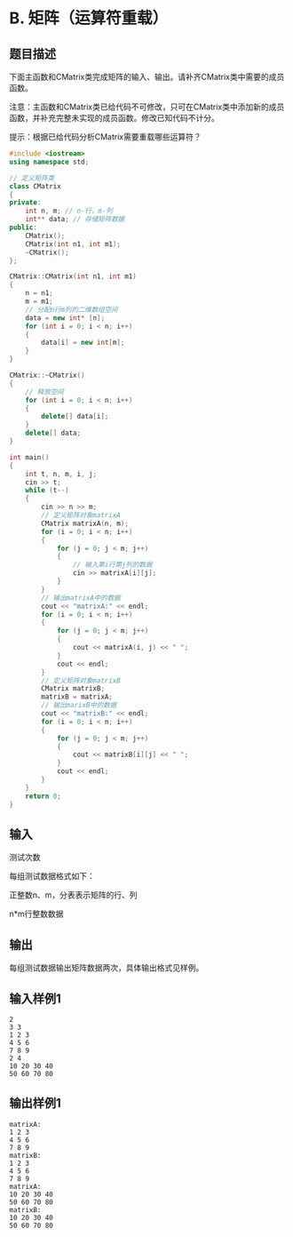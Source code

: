 # B. 矩阵（运算符重载）

## 题目描述

下面主函数和CMatrix类完成矩阵的输入、输出。请补齐CMatrix类中需要的成员函数。

注意：主函数和CMatrix类已给代码不可修改，只可在CMatrix类中添加新的成员函数，并补充完整未实现的成员函数。修改已知代码不计分。

提示：根据已给代码分析CMatrix需要重载哪些运算符？

```cpp
#include <iostream>
using namespace std;

// 定义矩阵类
class CMatrix
{
private:
    int n, m; // n-行，m-列
    int** data; // 存储矩阵数据
public:
    CMatrix();
    CMatrix(int n1, int m1);
    ~CMatrix();
};

CMatrix::CMatrix(int n1, int m1)
{
    n = n1;
    m = m1;
    // 分配n行m列的二维数组空间
    data = new int* [n];
    for (int i = 0; i < n; i++)
    {
        data[i] = new int[m];
    }
}

CMatrix::~CMatrix()
{
    // 释放空间
    for (int i = 0; i < n; i++)
    {
        delete[] data[i];
    }
    delete[] data;
}

int main()
{
    int t, n, m, i, j;
    cin >> t;
    while (t--)
    {
        cin >> n >> m;
        // 定义矩阵对象matrixA
        CMatrix matrixA(n, m);
        for (i = 0; i < n; i++)
        {
            for (j = 0; j < m; j++)
            {
                // 输入第i行第j列的数据
                cin >> matrixA[i][j];
            }
        }
        // 输出matrixA中的数据
        cout << "matrixA:" << endl;
        for (i = 0; i < n; i++)
        {
            for (j = 0; j < m; j++)
            {
                cout << matrixA(i, j) << " ";
            }
            cout << endl;
        }
        // 定义矩阵对象matrixB
        CMatrix matrixB;
        matrixB = matrixA;
        // 输出marixB中的数据
        cout << "matrixB:" << endl;
        for (i = 0; i < n; i++)
        {
            for (j = 0; j < m; j++)
            {
                cout << matrixB[i][j] << " ";
            }
            cout << endl;
        }
    }
    return 0;
}
```

## 输入

测试次数

每组测试数据格式如下：

正整数n、m，分表表示矩阵的行、列

n*m行整数数据

 

## 输出

每组测试数据输出矩阵数据两次，具体输出格式见样例。



## 输入样例1 

```
2
3 3
1 2 3
4 5 6
7 8 9
2 4
10 20 30 40
50 60 70 80

```

## 输出样例1

```
matrixA:
1 2 3 
4 5 6 
7 8 9 
matrixB:
1 2 3 
4 5 6 
7 8 9 
matrixA:
10 20 30 40 
50 60 70 80 
matrixB:
10 20 30 40 
50 60 70 80 

```

